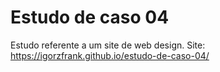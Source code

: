# Estudo de caso 04

Estudo referente a um site de web design.
Site:
https://igorzfrank.github.io/estudo-de-caso-04/
